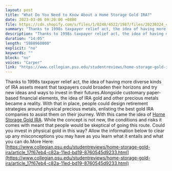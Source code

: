 ```yaml
---
layout: post
title: "What Do You Need to Know About a Home Storage Gold IRA?"
date: 2023-03-06 09:20:00 +0800
file: https://cdn.shopify.com/s/files/1/0248/4522/1987/files/20230324_4.mp3?v=1679624836
summary: "Thanks to 1998s taxpayer relief act, the idea of having more diverse kinds of IRA assets meant that taxpayers could broaden their horizons and try new ideas and ways to invest in their futures.Alongside customary paper-based financial elements, the idea of IRA gold and other precious metals became a reality. With that in place, people could design retirement strategies around physical precious metals, enlisting the best gold IRA companies to assist them on their journey. With this came the idea of home storage IRAs. While the concept is not new, the conditions and risks it comes with meant that people would be skeptical of going this route. Could you invest in physical gold in this way? Allow the information below to clear up any misconceptions you may have as you learn what it entails and what you can do."
description: "Thanks to 1998s taxpayer relief act, the idea of having more diverse kinds of IRA assets meant that taxpayers could broaden their horizons and try new ideas and ways to invest in their futures.Alongside customary paper-based financial elements, the idea of IRA gold and other precious metals became a reality. With that in place, people could design retirement strategies around physical precious metals, enlisting the best gold IRA companies to assist them on their journey. With this came the idea of <a href='https://www.collegian.psu.edu/studentreviews/home-storage-gold-ira/article_17f67eb4-c82a-11ed-bd19-8760545d9233.html'>Home Storage Gold IRA</a>. While the concept is not new, the conditions and risks it comes with meant that people would be skeptical of going this route. Could you invest in physical gold in this way? Allow the information below to clear up any misconceptions you may have as you learn what it entails and what you can do. More Here: <a href='https://www.collegian.psu.edu/studentreviews/home-storage-gold-ira/article_17f67eb4-c82a-11ed-bd19-8760545d9233.html'>https://www.collegian.psu.edu/studentreviews/home-storage-gold-ira/article_17f67eb4-c82a-11ed-bd19-8760545d9233.html</a> "
duration: "14:05"
length: "5988960000"
explicit: "no"
keywords: ""
block: "no"
voices: "Carper"
link: "https://www.collegian.psu.edu/studentreviews/home-storage-gold-ira/article_17f67eb4-c82a-11ed-bd19-8760545d9233.html"
---
```


Thanks to 1998s taxpayer relief act, the idea of having more diverse kinds of IRA assets meant that taxpayers could broaden their horizons and try new ideas and ways to invest in their futures.Alongside customary paper-based financial elements, the idea of IRA gold and other precious metals became a reality. With that in place, people could design retirement strategies around physical precious metals, enlisting the best gold IRA companies to assist them on their journey. With this came the idea of [Home Storage Gold IRA](https://www.collegian.psu.edu/studentreviews/home-storage-gold-ira/article_17f67eb4-c82a-11ed-bd19-8760545d9233.html). While the concept is not new, the conditions and risks it comes with meant that people would be skeptical of going this route. Could you invest in physical gold in this way? Allow the information below to clear up any misconceptions you may have as you learn what it entails and what you can do.More Here: [https://www.collegian.psu.edu/studentreviews/home-storage-gold-ira/article_17f67eb4-c82a-11ed-bd19-8760545d9233.html](https://www.collegian.psu.edu/studentreviews/home-storage-gold-ira/article_17f67eb4-c82a-11ed-bd19-8760545d9233.html)
